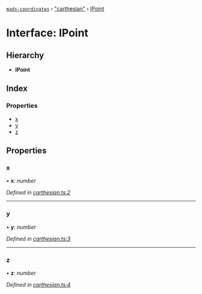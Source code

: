 [`mads-coordinates`](../README.md) › ["carthesian"](../modules/_carthesian_.md) › [IPoint](_carthesian_.ipoint.md)

# Interface: IPoint

## Hierarchy

* **IPoint**

## Index

### Properties

* [x](_carthesian_.ipoint.md#x)
* [y](_carthesian_.ipoint.md#y)
* [z](_carthesian_.ipoint.md#z)

## Properties

###  x

• **x**: *number*

*Defined in [carthesian.ts:2](https://github.com/Bartozzz/mads/blob/506fbba/packages/mads-coordinates/src/carthesian.ts#L2)*

___

###  y

• **y**: *number*

*Defined in [carthesian.ts:3](https://github.com/Bartozzz/mads/blob/506fbba/packages/mads-coordinates/src/carthesian.ts#L3)*

___

###  z

• **z**: *number*

*Defined in [carthesian.ts:4](https://github.com/Bartozzz/mads/blob/506fbba/packages/mads-coordinates/src/carthesian.ts#L4)*
